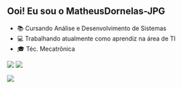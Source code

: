 ## Ooi! Eu sou o MatheusDornelas-JPG
- 📚 Cursando Análise e Desenvolvimento de Sistemas
- 💻 Trabalhando atualmente como aprendiz na área de TI
- 🎓 Téc. Mecatrônica
 
<a href = "mailto:matheus.dornelas.73@gmail.com"><img src="https://img.shields.io/badge/-Gmail-%23333?style=for-the-badge&logo=gmail&logoColor=white" target="_blank"></a>
<a href="https://www.linkedin.com/in/matheus-dornelas-da-silva-9a04b9307" target="_blank"><img src="https://img.shields.io/badge/-LinkedIn-%230077B5?style=for-the-badge&logo=linkedin&logoColor=white" target="_blank"></a>
  
 <div>
    <img src="https://fiverr-res.cloudinary.com/images/t_main1,q_auto,f_auto,q_auto,f_auto/attachments/delivery/asset/113890dcec5607b287aeb3b86e2fc7b1-1680176427/IT-office_High_res/create-a-pixel-art-illustration-or-gif.gif" </img>
 </div>
